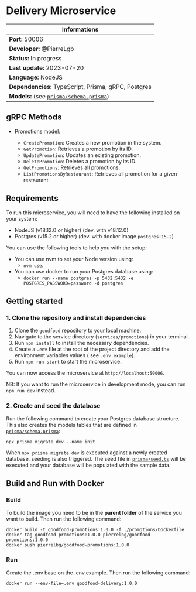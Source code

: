 # Delivery Microservice

| Informations                                                       |
| ------------------------------------------------------------------ |
| **Port:** 50006                                                    |
| **Developer:** @PierreLgb                                          |
| **Status:** In progress                                            |
| **Last update:** 2023-07-20                                        |
| **Language:** NodeJS                                               |
| **Dependencies:** TypeScript, Prisma, gRPC, Postgres               |
| **Models:** (see [`prisma/schema.prisma`](./prisma/schema.prisma)) |

## gRPC Methods

- Promotions model:

  - `CreatePromotion`: Creates a new promotion in the system.
  - `GetPromotion`: Retrieves a promotion by its ID.
  - `UpdatePromotion`: Updates an existing promotion.
  - `DeletePromotion`: Deletes a promotion by its ID.
  - `GetPromotions`: Retrieves all promotions.
  - `ListPromotionsByRestaurant`: Retrieves all promotion for a given restaurant.

## Requirements

To run this microservice, you will need to have the following installed on your system:

- NodeJS (v18.12.0 or higher) (dev. with v18.12.0)
- Postgres (v15.2 or higher) (dev. with docker image `postgres:15.2`)

You can use the following tools to help you with the setup:

- You can use nvm to set your Node version using:
  - `nvm use`.
- You can use docker to run your Postgres database using:
  - `docker run --name postgres -p 5432:5432 -e POSTGRES_PASSWORD=password -d postgres`

## Getting started

### 1. Clone the repository and install dependencies

1. Clone the `goodfood` repository to your local machine.
2. Navigate to the service directory (`services/promotions`) in your terminal.
3. Run `npm install` to install the necessary dependencies.
4. Create a `.env` file at the root of the project directory and add the environment variables values (
   see `.env.example`).
5. Run `npm run start` to start the microservice.

You can now access the microservice at `http://localhost:50006`.

NB: If you want to run the microservice in development mode, you can run `npm run dev` instead.

### 2. Create and seed the database

Run the following command to create your Postgres database structure. This also creates the models tables that are
defined in [`prisma/schema.prisma`](./prisma/schema.prisma):

```
npx prisma migrate dev --name init
```

When `npx prisma migrate dev` is executed against a newly created database, seeding is also triggered. The seed file
in [`prisma/seed.ts`](./prisma/seed.ts) will be executed and your database will be populated with the sample data.

## Build and Run with Docker

### Build

To build the image you need to be in the **parent folder** of the service you want to build. Then run the following
command:

```
docker build -t goodfood-promotions:1.0.0 -f ./promotions/Dockerfile .
docker tag goodfood-promotions:1.0.0 pierrelbg/goodfood-promotions:1.0.0
docker push pierrelbg/goodfood-promotions:1.0.0
```

### Run

Create the .env base on the .env.example. Then run the following command:

```
docker run --env-file=.env goodfood-delivery:1.0.0
```
